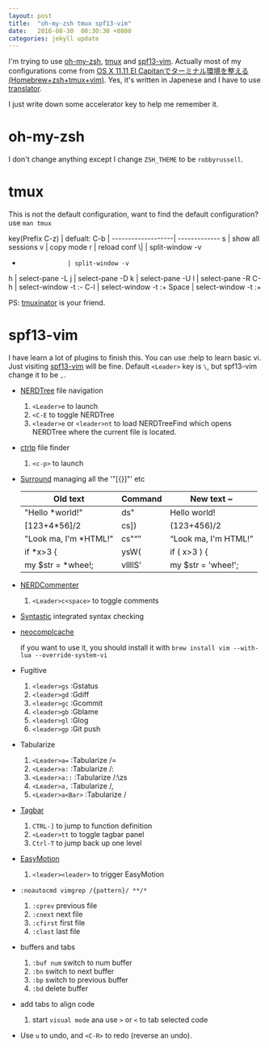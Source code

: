 ```yaml
---
layout: post
title:  "oh-my-zsh tmux spf13-vim"
date:   2016-08-30  00:30:30 +0800
categories: jekyll update
---
```


I'm trying to use [oh-my-zsh](https://github.com/robbyrussell/oh-my-zsh/), [tmux](https://github.com/tmux/tmux) and [spf13-vim](http://vim.spf13.com/). Actually most of my configurations come from [OS X 11.11 El Capitanでターミナル環境を整える (Homebrew+zsh+tmux+vim)](http://qiita.com/ysaotome/items/5bdd0de6bd339392c78f). Yes, it's written in Japenese and I have to use [translator](translate.google.cn).

I just write down some accelerator key to help me remember it.

# oh-my-zsh

I don't change anything except I change `ZSH_THEME` to be `robbyrussell`.

# tmux

This is not the default configuration, want to find the default configuration? use `man tmux`

key(Prefix C-z) |
defualt: C-b    |
-------------------| -------------
s                  | show all sessions
v                  | copy mode
r                  | reload conf
\\|                | split-window -v
-                  | split-window -v
h                  | select-pane -L
j                  | select-pane -D
k                  | select-pane -U
l                  | select-pane -R
C-h                | select-window -t :-
C-l                | select-window -t :+
Space              | select-window -t :+

PS: [tmuxinator](https://github.com/tmuxinator/tmuxinator) is your friend.

# spf13-vim

I have learn a lot of plugins to finish this. You can use :help to learn basic vi. Just visiting [spf13-vim](http://vim.spf13.com/) will be fine. Default `<Leader>` key is `\`, but spf13-vim change it to be `,`.

* [NERDTree](http://github.com/scrooloose/nerdtree) file navigation

  1. `<Leader>e` to launch
  2. `<C-E` to toggle NERDTree
  3. `<leader>e` or `<leader>nt` to load NERDTreeFind which opens NERDTree where the current file is located.

* [ctrlp](http://kien.github.io/ctrlp.vim/) file finder

  1. `<c-p>` to launch

* [Surround](https://github.com/tpope/vim-surround) managing all the '"[{}]"' etc

  Old text                  | Command    | New text ~
  --------------------------|------------|--------------------------
  "Hello *world!"           | ds"        | Hello world!
  [123+4*56]/2              | cs])       | (123+456)/2
  "Look ma, I'm *HTML!"     | cs"<q>     | <q>Look ma, I'm HTML!</q>
  if *x>3 {                 | ysW(       | if ( x>3 ) {
  my $str = *whee!;         | vllllS'    | my $str = 'whee!';

* [NERDCommenter](http://github.com/scrooloose/nerdcommenter)

  1. `<Leader>c<space>` to toggle comments

* [Syntastic](http://github.com/scrooloose/syntastic) integrated syntax checking

* [neocomplcache](http://github.com/shougo/neocomplcache)

  if you want to use it, you should install it with `brew install vim --with-lua --override-system-vi`

* Fugitive

  1. `<leader>gs` :Gstatus
  2. `<leader>gd` :Gdiff
  3. `<leader>gc` :Gcommit
  4. `<leader>gb` :Gblame
  5. `<leader>gl` :Glog
  6. `<leader>gp` :Git push

* Tabularize

  1. `<Leader>a=` :Tabularize /=
  2. `<Leader>a:` :Tabularize /:
  3. `<Leader>a::` :Tabularize /:\zs
  4. `<Leader>a,` :Tabularize /,
  5. `<Leader>a<Bar>` :Tabularize /

* [Tagbar](http://github.com/godlygeek/tagbar)

  1. `CTRL-]` to jump to function definition
  2. `<Leader>tt` to toggle tagbar panel
  3. `Ctrl-T` to jump back up one level

* [EasyMotion](https://github.com/Lokaltog/vim-easymotion)

  1. `<leader><leader>` to trigger EasyMotion

* `:noautocmd vimgrep /{pattern}/ **/*`

  1. `:cprev` previous file
  2. `:cnext` next file
  3. `:cfirst` first file
  4. `:clast` last file

* buffers and tabs

  1. `:buf num` switch to num buffer
  2. `:bn` switch to next buffer
  3. `:bp` switch to previous buffer
  4. `:bd` delete buffer

* add tabs to align code

  1. start `visual mode` ana use `>` or `<` to tab selected code

* Use `u` to undo, and `<C-R>` to redo (reverse an undo).
